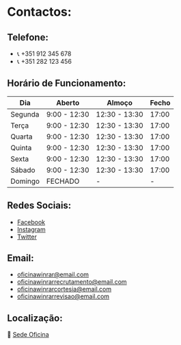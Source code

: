 # Contactos:
## Telefone:
+ :telephone_receiver: +351 912 345 678
+ :telephone_receiver: +351 282 123 456

## Horário de Funcionamento:

|      Dia      | Aberto         | Almoço            | Fecho       |
| ------------- | ----------------- | ----------------- | ----------------- |
| Segunda       | 9:00 - 12:30     | 12:30 - 13:30     | 17:00             |
| Terça         | 9:00 - 12:30     | 12:30 - 13:30     | 17:00             |
| Quarta        | 9:00 - 12:30     | 12:30 - 13:30     | 17:00             |
| Quinta        | 9:00 - 12:30     | 12:30 - 13:30     | 17:00             |
| Sexta         | 9:00 - 12:30     | 12:30 - 13:30     | 17:00             |
| Sábado        | 9:00 - 12:30     | 12:30 - 13:30     | 17:00             |
| Domingo       | FECHADO          | -                 | -                 |


## Redes Sociais:
+ [Facebook](https://www.facebook.com/)
+ [Instagram](https://www.instagram.com/)
+ [Twitter](https://twitter.com) 

## Email:
+ oficinawinrar@email.com
+ oficinawinrarrecrutamento@email.com
+ oficinawinrarcortesia@email.com
+ oficinawinrarrevisao@email.com

## Localização:
  
:round_pushpin: [Sede Oficina](https://www.google.com/search?q=37.011698987033604%2C+-7.921883972344417&rlz=1C1ONGR_pt-PTPT1017PT1017&oq=37.011698987033604%2C+-7.921883972344417&gs_lcrp=EgZjaHJvbWUqBggAEEUYOzIGCAAQRRg70gEHMTkxajBqNKgCALACAA&sourceid=chrome&ie=UTF-8)


